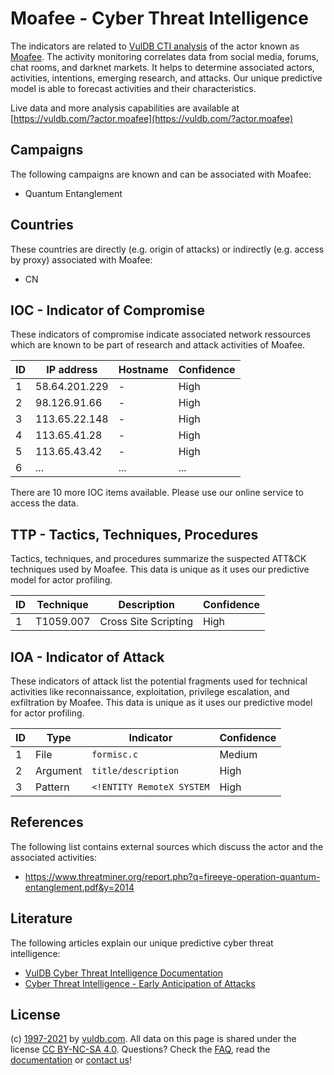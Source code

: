 # Moafee - Cyber Threat Intelligence

The indicators are related to [VulDB CTI analysis](https://vuldb.com/?doc.cti) of the actor known as [Moafee](https://vuldb.com/?actor.moafee). The activity monitoring correlates data from social media, forums, chat rooms, and darknet markets. It helps to determine associated actors, activities, intentions, emerging research, and attacks. Our unique predictive model is able to forecast activities and their characteristics.

Live data and more analysis capabilities are available at [https://vuldb.com/?actor.moafee](https://vuldb.com/?actor.moafee)

## Campaigns

The following campaigns are known and can be associated with Moafee:

* Quantum Entanglement

## Countries

These countries are directly (e.g. origin of attacks) or indirectly (e.g. access by proxy) associated with Moafee:

* CN

## IOC - Indicator of Compromise

These indicators of compromise indicate associated network ressources which are known to be part of research and attack activities of Moafee.

ID | IP address | Hostname | Confidence
-- | ---------- | -------- | ----------
1 | 58.64.201.229 | - | High
2 | 98.126.91.66 | - | High
3 | 113.65.22.148 | - | High
4 | 113.65.41.28 | - | High
5 | 113.65.43.42 | - | High
6 | ... | ... | ...

There are 10 more IOC items available. Please use our online service to access the data.

## TTP - Tactics, Techniques, Procedures

Tactics, techniques, and procedures summarize the suspected ATT&CK techniques used by Moafee. This data is unique as it uses our predictive model for actor profiling.

ID | Technique | Description | Confidence
-- | --------- | ----------- | ----------
1 | T1059.007 | Cross Site Scripting | High

## IOA - Indicator of Attack

These indicators of attack list the potential fragments used for technical activities like reconnaissance, exploitation, privilege escalation, and exfiltration by Moafee. This data is unique as it uses our predictive model for actor profiling.

ID | Type | Indicator | Confidence
-- | ---- | --------- | ----------
1 | File | `formisc.c` | Medium
2 | Argument | `title/description` | High
3 | Pattern | `<!ENTITY RemoteX SYSTEM` | High

## References

The following list contains external sources which discuss the actor and the associated activities:

* https://www.threatminer.org/report.php?q=fireeye-operation-quantum-entanglement.pdf&y=2014

## Literature

The following articles explain our unique predictive cyber threat intelligence:

* [VulDB Cyber Threat Intelligence Documentation](https://vuldb.com/?doc.cti)
* [Cyber Threat Intelligence - Early Anticipation of Attacks](https://www.scip.ch/en/?labs.20201022)

## License

(c) [1997-2021](https://vuldb.com/?doc.changelog) by [vuldb.com](https://vuldb.com/?doc.about). All data on this page is shared under the license [CC BY-NC-SA 4.0](https://creativecommons.org/licenses/by-nc-sa/4.0/). Questions? Check the [FAQ](https://vuldb.com/?doc.faq), read the [documentation](https://vuldb.com/?doc) or [contact us](https://vuldb.com/?contact)!
